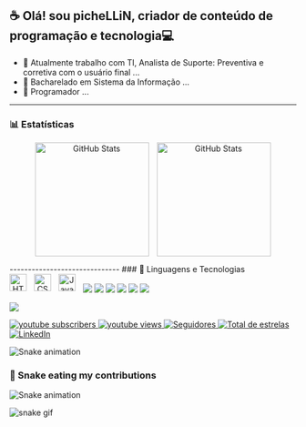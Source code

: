 
## ☕ Olá! sou picheLLiN, criador de conteúdo de programação e tecnologia💻

- 🔭 Atualmente trabalho com TI, Analista de Suporte: Preventiva e corretiva com o usuário final ...
- 🎒 Bacharelado em Sistema da Informação ...
- 🌱 Programador ...
------------------------------
### 📊 Estatísticas
<div align="center">
    <p>
        <img 
            align="center" 
            alt="GitHub Stats" 
            height="200" 
            style="padding-right: 10px;" 
            src="https://github-readme-stats.vercel.app/api?username=Pichellin&show_icons=true&theme=tokyonight&include_all_commits=true&locale=pt-br" 
        />
        <img 
            align="center" 
            alt="GitHub Stats" 
            height="200" 
            src="https://github-readme-stats.vercel.app/api/top-langs/?username=Pichellin&theme=tokyonight&layout=compact&custom_title=Tecnologias&langs_count=9" 
        />
    </p>
</div>
------------------------------
### 🤖 Linguagens e Tecnologias
<div align="center">
    <img 
        align="left" 
        alt="HTML"
        title="HTML" 
        width="30px" 
        style="padding-right: 10px;" 
        src="https://cdn.jsdelivr.net/gh/devicons/devicon@latest/icons/html5/html5-original.svg" 
    />
    <img 
        align="left" 
        alt="CSS" 
        title="CSS"
        width="30px" 
        style="padding-right: 10px;" 
        src="https://cdn.jsdelivr.net/gh/devicons/devicon@latest/icons/css3/css3-original.svg" 
    />
    <img 
        align="left" 
        alt="JavaScript" 
        title="JavaScript"
        width="30px" 
        style="padding-right: 10px;" 
        src="https://cdn.jsdelivr.net/gh/devicons/devicon@latest/icons/javascript/javascript-original.svg" 
    />
<!--
<img 
    align="left" 
    alt="TypeScript"
    title="TypeScript" 
    width="30px" 
    style="padding-right: 10px;" 
    src="https://cdn.jsdelivr.net/gh/devicons/devicon@latest/icons/typescript/typescript-original.svg" 
/>
<img 
    align="left" 
    alt="React"
    title="React" 
    width="30px" 
    style="padding-right: 10px;" 
    src="https://cdn.jsdelivr.net/gh/devicons/devicon@latest/icons/react/react-original.svg" 
/>
<img 
    align="left" 
    alt="Next.js" 
    title="Next.js"
    width="30px" 
    style="padding-right: 10px;" 
    src="https://cdn.jsdelivr.net/gh/devicons/devicon@latest/icons/nextjs/nextjs-original.svg" 
/>
<img 
    align="left" 
    alt="Bootstrap"
    title="Bootstrap" 
    width="30px" 
    style="padding-right: 10px;" 
    src="https://cdn.jsdelivr.net/gh/devicons/devicon@latest/icons/bootstrap/bootstrap-original.svg" 
/>
<img 
    align="left" 
    alt="Tailwind" 
    title="Tailwind"
    width="30px" 
    style="padding-right: 10px;" 
    src="https://cdn.jsdelivr.net/gh/devicons/devicon@latest/icons/tailwindcss/tailwindcss-original.svg" 
/>
<img 
    align="left" 
    alt="SASS" 
    title="SASS"
    width="30px" 
    style="padding-right: 10px;" 
    src="https://cdn.jsdelivr.net/gh/devicons/devicon@latest/icons/sass/sass-original.svg" 
/>
<img 
    align="left" 
    alt="PHP" 
    title="PHP"
    width="30px" 
    style="padding-right: 10px;" 
    src="https://cdn.jsdelivr.net/gh/devicons/devicon@latest/icons/php/php-original.svg" 
/>
<img 
    align="left" 
    alt="Laravel" 
    title="Laravel"
    width="30px" 
    style="padding-right: 10px;" 
    src="https://cdn.jsdelivr.net/gh/devicons/devicon@latest/icons/laravel/laravel-original.svg" 
/>
<img 
    align="left" 
    alt="JQuery" 
    title="JQuery"
    width="30px" 
    style="padding-right: 10px;" 
    src="https://cdn.jsdelivr.net/gh/devicons/devicon@latest/icons/jquery/jquery-original.svg" 
/>
<img 
    align="left" 
    alt="Git" 
    title="Git"
    width="30px" 
    style="padding-right: 10px;" 
    src="https://cdn.jsdelivr.net/gh/devicons/devicon@latest/icons/git/git-original.svg" 
/>
<img 
    align="left" 
    alt="Python" 
    title="Python"
    width="30px" 
    style="padding-right: 10px;" 
    src="https://cdn.jsdelivr.net/gh/devicons/devicon@latest/icons/python/python-original.svg" 
/>
-->
    <br/>
</div>



<div> 
  <a href="http://www.youtube.com/@pichellin" target="_blank"><img src="https://img.shields.io/badge/YouTube-FF0000?style=for-the-badge&logo=youtube&logoColor=white" target="_blank"></a>
  <a href="https://instagram.com/pichellin" target="_blank"><img src="https://img.shields.io/badge/-Instagram-%23E4405F?style=for-the-badge&logo=instagram&logoColor=white" target="_blank"></a>
 	<a href="https://www.twitch.tv/pichellin" target="_blank"><img src="https://img.shields.io/badge/Twitch-9146FF?style=for-the-badge&logo=twitch&logoColor=white" target="_blank"></a>
 <a href="https://discord.gg/wagxzStdcR" target="_blank"><img src="https://img.shields.io/badge/Discord-7289DA?style=for-the-badge&logo=discord&logoColor=white" target="_blank"></a> 
  <a href = "mailto:pichellin@gmail.com"><img src="https://img.shields.io/badge/-Gmail-%23333?style=for-the-badge&logo=gmail&logoColor=white" target="_blank"></a>
  <a href = "mailto:celio_pichellin@hotmail.com"><img src="https://img.shields.io/badge/-Hotmail-%23333?style=for-the-badge&logo=hotmail&logoColor=white" target="_blank"></a>

  <a href="https://www.linkedin.com/in/pichellin-45875016a" target="_blank"><img src="https://img.shields.io/badge/-LinkedIn-%230077B5?style=for-the-badge&logo=linkedin&logoColor=white" target="_blank"></a>
</div>

<div>
  <p align="left">
    <a href="http://www.youtube.com/@pichellin?sub_confirmation=1" target="_blank">
        <img 
            alt="youtube subscribers" 
            title="Inscreva-se no meu canal" 
            src="https://custom-icon-badges.demolab.com/youtube/channel/subscribers/UClJpuDt5uyDrsmyGXE3Gf5w?color=%23bbbbbb&label=Inscreva-se&logo=video&logoColor=white&style=for-the-badge&labelColor=FF0000"
        />
    </a>
    <a href="https://www.youtube.com/@pichellin" target="_blank">
        <img 
            alt="youtube views" 
            title="Vizualizações no YouTube" 
            src="https://custom-icon-badges.demolab.com/youtube/channel/views/UClJpuDt5uyDrsmyGXE3Gf5w?&logoColor=white&logo=eye&logoColor=white&style=for-the-badge"
        />
    </a>
    <a href="https://github.com/Pichellin?tab=followers" target="_blank">
        <img 
            alt="Seguidores" 
            title="Me siga no GitHub" 
            src="https://custom-icon-badges.demolab.com/github/followers/Pichellin?color=bbbbbb&labelColor=096BDE&style=for-the-badge&logo=github&label=Seguidores&logoColor=white"
        />
    </a>
    <a href="https://github.com/Pichellin?tab=repositories&sort=stargazers" target="_blank">
        <img 
            alt="Total de estrelas" 
            title="Total de estrelas GitHub" 
            src="https://custom-icon-badges.demolab.com/github/stars/Pichellin?color=bbbbbb&style=for-the-badge&labelColor=096BDE&logo=star&label=estrelas&logoColor=white"
        />
    </a>
    <a href="https://www.linkedin.com/in/pichellin-45875016a" target="_blank">
        <img
            alt="LinkedIn"
            title="Meu Curriculum oficial"
            src="https://img.shields.io/badge/-LinkedIn-%230077B5?style=for-the-badge&logo=linkedin&logoColor=white"
        />
    </a>
</p>



![Snake animation](https://github.com/Pichellin/Pichellin/blob/output/github-contribution-grid-snake.svg)


### 🐍 Snake eating my contributions
![Snake animation](https://github.com/Pichellin/Pichellin/raw/output/github-contribution-grid-snake.svg)

![snake gif](https://github.com/Pichellin/Pichellin/raw/output/github-contribution-grid-snake.svg)


